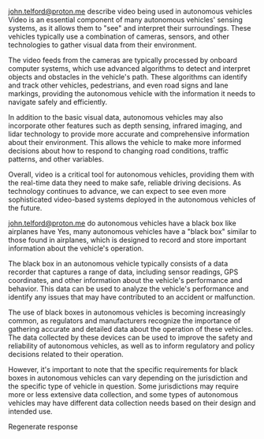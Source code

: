 john.telford@proton.me
describe video being used in autonomous vehicles 
Video is an essential component of many autonomous vehicles' sensing systems, as it allows them to "see" and interpret their surroundings. These vehicles typically use a combination of cameras, sensors, and other technologies to gather visual data from their environment.

The video feeds from the cameras are typically processed by onboard computer systems, which use advanced algorithms to detect and interpret objects and obstacles in the vehicle's path. These algorithms can identify and track other vehicles, pedestrians, and even road signs and lane markings, providing the autonomous vehicle with the information it needs to navigate safely and efficiently.

In addition to the basic visual data, autonomous vehicles may also incorporate other features such as depth sensing, infrared imaging, and lidar technology to provide more accurate and comprehensive information about their environment. This allows the vehicle to make more informed decisions about how to respond to changing road conditions, traffic patterns, and other variables.

Overall, video is a critical tool for autonomous vehicles, providing them with the real-time data they need to make safe, reliable driving decisions. As technology continues to advance, we can expect to see even more sophisticated video-based systems deployed in the autonomous vehicles of the future.



john.telford@proton.me
do autonomous vehicles have a black box like airplanes have
Yes, many autonomous vehicles have a "black box" similar to those found in airplanes, which is designed to record and store important information about the vehicle's operation.

The black box in an autonomous vehicle typically consists of a data recorder that captures a range of data, including sensor readings, GPS coordinates, and other information about the vehicle's performance and behavior. This data can be used to analyze the vehicle's performance and identify any issues that may have contributed to an accident or malfunction.

The use of black boxes in autonomous vehicles is becoming increasingly common, as regulators and manufacturers recognize the importance of gathering accurate and detailed data about the operation of these vehicles. The data collected by these devices can be used to improve the safety and reliability of autonomous vehicles, as well as to inform regulatory and policy decisions related to their operation.

However, it's important to note that the specific requirements for black boxes in autonomous vehicles can vary depending on the jurisdiction and the specific type of vehicle in question. Some jurisdictions may require more or less extensive data collection, and some types of autonomous vehicles may have different data collection needs based on their design and intended use.




Regenerate response
